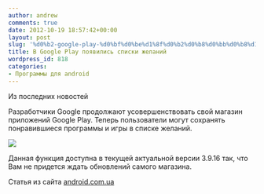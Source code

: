 ```yaml
---
author: andrew
comments: true
date: 2012-10-19 18:57:42+00:00
layout: post
slug: '%d0%b2-google-play-%d0%bf%d0%be%d1%8f%d0%b2%d0%b8%d0%bb%d0%b8%d1%81%d1%8c-%d1%81%d0%bf%d0%b8%d1%81%d0%ba%d0%b8-%d0%b6%d0%b5%d0%bb%d0%b0%d0%bd%d0%b8%d0%b9'
title: В Google Play появились списки желаний
wordpress_id: 818
categories:
- Программы для android
---
```


Из последних новостей





Разработчики Google продолжают усовершенствовать свой магазин приложений Google Play. Теперь пользователи могут сохранять понравившиеся программы и игры в списке желаний.





![](http://android.com.ua/images/News/play-wishlist.jpg)

  <!-- more -->



Данная функция доступна в текущей актуальной версии 3.9.16 так, что Вам не придется ждать обновлений самого магазина.





Статья из сайта [android.com.ua](http://android.com.ua/android/18927-v-google-play-poyavilis-spiski-zhelanij.html)
